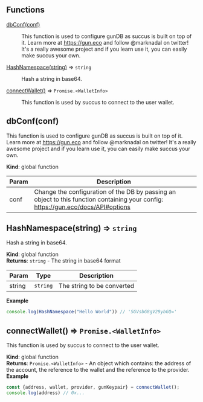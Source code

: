 ## Functions

<dl>
<dt><a href="#dbConf">dbConf(conf)</a></dt>
<dd><p>This function is used to configure gunDB as succus is built on top of it. Learn more at <a href="https://gun.eco">https://gun.eco</a> and follow @marknadal on twitter! It&#39;s a really awesome project and if you learn use it, you can easily make succus your own.</p>
</dd>
<dt><a href="#HashNamespace">HashNamespace(string)</a> ⇒ <code>string</code></dt>
<dd><p>Hash a string in base64.</p>
</dd>
<dt><a href="#connectWallet">connectWallet()</a> ⇒ <code>Promise.&lt;WalletInfo&gt;</code></dt>
<dd><p>This function is used by succus to connect to the user wallet.</p>
</dd>
</dl>

<a name="dbConf"></a>

## dbConf(conf)
This function is used to configure gunDB as succus is built on top of it. Learn more at https://gun.eco and follow @marknadal on twitter! It's a really awesome project and if you learn use it, you can easily make succus your own.

**Kind**: global function  

| Param | Description |
| --- | --- |
| conf | Change the configuration of the DB by passing an object to this function containing your config: https://gun.eco/docs/API#options |

<a name="HashNamespace"></a>

## HashNamespace(string) ⇒ <code>string</code>
Hash a string in base64.

**Kind**: global function  
**Returns**: <code>string</code> - The string in base64 format  

| Param | Type | Description |
| --- | --- | --- |
| string | <code>string</code> | The string to be converted |

**Example**  
```js
console.log(HashNamespace("Hello World")) // 'SGVsbG8gV29ybGQ='
```
<a name="connectWallet"></a>

## connectWallet() ⇒ <code>Promise.&lt;WalletInfo&gt;</code>
This function is used by succus to connect to the user wallet.

**Kind**: global function  
**Returns**: <code>Promise.&lt;WalletInfo&gt;</code> - An object which contains: the address of the account, the reference to the wallet and the reference to the provider.  
**Example**  
```js
const {address, wallet, provider, gunKeypair} = connectWallet();
console.log(address) // 0x...
```
